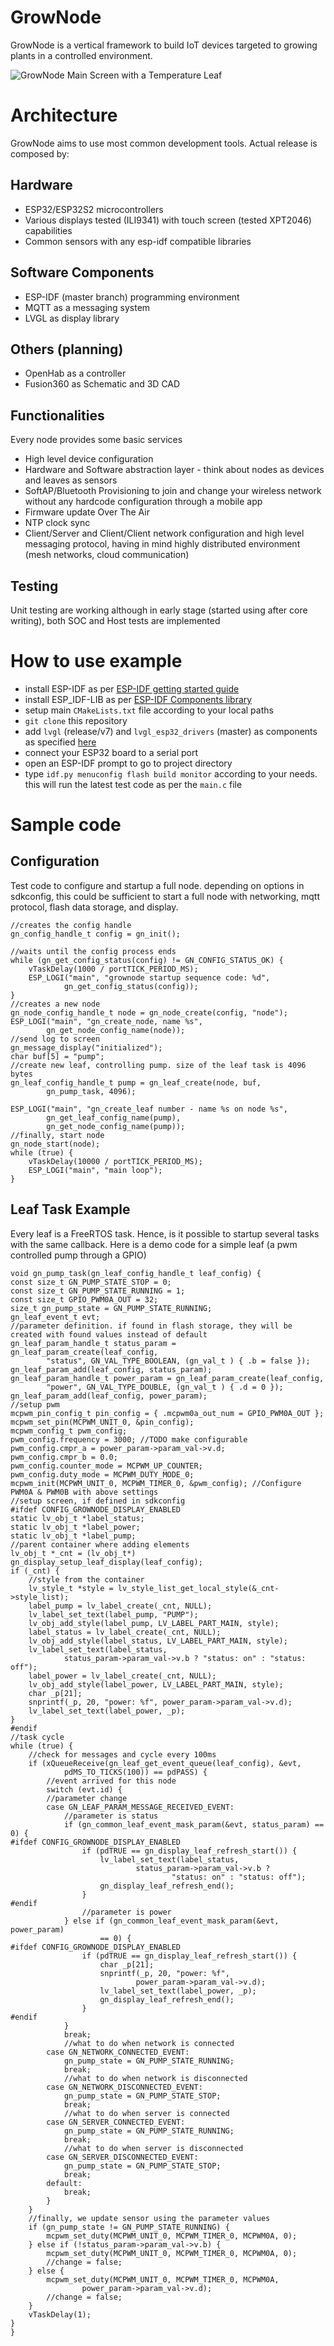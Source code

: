 
# GrowNode

GrowNode is a vertical framework to build IoT devices targeted to growing plants in a controlled environment.

![GrowNode Main Screen with a Temperature Leaf](/docs/resources/main_screen.png "Main Screen")

# Architecture

GrowNode aims to use most common development tools. Actual release is composed by:

## Hardware

 - ESP32/ESP32S2 microcontrollers
 -  Various displays tested (ILI9341) with touch screen (tested XPT2046) capabilities
 -  Common sensors with any esp-idf compatible libraries

## Software Components

 - ESP-IDF (master branch) programming environment
 - MQTT as a messaging system
 - LVGL as display library

## Others (planning)
 - OpenHab as a controller
 - Fusion360 as Schematic and 3D CAD


## Functionalities

Every node provides some basic services

- High level device configuration
- Hardware and Software abstraction layer - think about nodes as devices and leaves as sensors
- SoftAP/Bluetooth Provisioning to join and change your wireless network without any hardcode configuration through a mobile app
- Firmware update Over The Air
- NTP clock sync
- Client/Server and Client/Client network configuration and high level messaging protocol, having in mind highly distributed environment (mesh networks, cloud communication)

## Testing

Unit testing are working although in early stage (started using after core writing), both SOC and Host tests are implemented

# How to use example

- install ESP-IDF as per [ESP-IDF getting started guide](https://docs.espressif.com/projects/esp-idf/en/latest/esp32/get-started/)
- install ESP_IDF-LIB as per [ESP-IDF Components library](https://github.com/UncleRus/esp-idf-lib)
- setup main `CMakeLists.txt` file according to your local paths
- `git clone` this repository
- add `lvgl` (release/v7) and `lvgl_esp32_drivers` (master) as components as specified [here](https://github.com/lvgl/lv_port_esp32)
- connect your ESP32 board to a serial port
- open an ESP-IDF prompt to go to project directory
- type `idf.py menuconfig flash build monitor` according to your needs. this will run the latest test code as per the `main.c` file

# Sample code

## Configuration

Test code to configure and startup a full node. depending on options in sdkconfig, this could be sufficient to start a full node with networking, mqtt protocol, flash data storage, and display.
    

	//creates the config handle
	gn_config_handle_t config = gn_init();

	//waits until the config process ends
	while (gn_get_config_status(config) != GN_CONFIG_STATUS_OK) {
		vTaskDelay(1000 / portTICK_PERIOD_MS);
		ESP_LOGI("main", "grownode startup sequence code: %d",
				gn_get_config_status(config));
	}
	//creates a new node
	gn_node_config_handle_t node = gn_node_create(config, "node");
	ESP_LOGI("main", "gn_create_node, name %s",
			gn_get_node_config_name(node));
	//send log to screen
	gn_message_display("initialized");
	char buf[5] = "pump";
	//create new leaf, controlling pump. size of the leaf task is 4096 bytes
	gn_leaf_config_handle_t pump = gn_leaf_create(node, buf,
			gn_pump_task, 4096);

	ESP_LOGI("main", "gn_create_leaf number - name %s on node %s",
			gn_get_leaf_config_name(pump),
			gn_get_node_config_name(pump));
	//finally, start node
	gn_node_start(node);
	while (true) {
		vTaskDelay(10000 / portTICK_PERIOD_MS);
		ESP_LOGI("main", "main loop");
	}


## Leaf Task Example

Every leaf is a FreeRTOS task. Hence, is it possible to startup several tasks with the same callback. Here is a demo code for a simple leaf (a pwm controlled pump through a GPIO) 

	void gn_pump_task(gn_leaf_config_handle_t leaf_config) {
	const size_t GN_PUMP_STATE_STOP = 0;
	const size_t GN_PUMP_STATE_RUNNING = 1;
	const size_t GPIO_PWM0A_OUT = 32;
	size_t gn_pump_state = GN_PUMP_STATE_RUNNING;
	gn_leaf_event_t evt;
	//parameter definition. if found in flash storage, they will be created with found values instead of default
	gn_leaf_param_handle_t status_param = gn_leaf_param_create(leaf_config,
			"status", GN_VAL_TYPE_BOOLEAN, (gn_val_t ) { .b = false });
	gn_leaf_param_add(leaf_config, status_param);
	gn_leaf_param_handle_t power_param = gn_leaf_param_create(leaf_config,
			"power", GN_VAL_TYPE_DOUBLE, (gn_val_t ) { .d = 0 });
	gn_leaf_param_add(leaf_config, power_param);
	//setup pwm
	mcpwm_pin_config_t pin_config = { .mcpwm0a_out_num = GPIO_PWM0A_OUT };
	mcpwm_set_pin(MCPWM_UNIT_0, &pin_config);
	mcpwm_config_t pwm_config;
	pwm_config.frequency = 3000; //TODO make configurable
	pwm_config.cmpr_a = power_param->param_val->v.d;
	pwm_config.cmpr_b = 0.0;
	pwm_config.counter_mode = MCPWM_UP_COUNTER;
	pwm_config.duty_mode = MCPWM_DUTY_MODE_0;
	mcpwm_init(MCPWM_UNIT_0, MCPWM_TIMER_0, &pwm_config); //Configure PWM0A & PWM0B with above settings
	//setup screen, if defined in sdkconfig
	#ifdef CONFIG_GROWNODE_DISPLAY_ENABLED
	static lv_obj_t *label_status;
	static lv_obj_t *label_power;
	static lv_obj_t *label_pump;
	//parent container where adding elements
	lv_obj_t *_cnt = (lv_obj_t*) gn_display_setup_leaf_display(leaf_config);
	if (_cnt) {
		//style from the container
		lv_style_t *style = lv_style_list_get_local_style(&_cnt->style_list);
		label_pump = lv_label_create(_cnt, NULL);
		lv_label_set_text(label_pump, "PUMP");
		lv_obj_add_style(label_pump, LV_LABEL_PART_MAIN, style);
		label_status = lv_label_create(_cnt, NULL);
		lv_obj_add_style(label_status, LV_LABEL_PART_MAIN, style);
		lv_label_set_text(label_status,
				status_param->param_val->v.b ? "status: on" : "status: off");
		label_power = lv_label_create(_cnt, NULL);
		lv_obj_add_style(label_power, LV_LABEL_PART_MAIN, style);
		char _p[21];
		snprintf(_p, 20, "power: %f", power_param->param_val->v.d);
		lv_label_set_text(label_power, _p);
	}
	#endif
	//task cycle
	while (true) {
		//check for messages and cycle every 100ms
		if (xQueueReceive(gn_leaf_get_event_queue(leaf_config), &evt,
				pdMS_TO_TICKS(100)) == pdPASS) {
			//event arrived for this node
			switch (evt.id) {
			//parameter change
			case GN_LEAF_PARAM_MESSAGE_RECEIVED_EVENT:
				//parameter is status
				if (gn_common_leaf_event_mask_param(&evt, status_param) == 0) {
	#ifdef CONFIG_GROWNODE_DISPLAY_ENABLED
					if (pdTRUE == gn_display_leaf_refresh_start()) {
						lv_label_set_text(label_status,
								status_param->param_val->v.b ?
										"status: on" : "status: off");
						gn_display_leaf_refresh_end();
					}
	#endif
					//parameter is power
				} else if (gn_common_leaf_event_mask_param(&evt, power_param)
						== 0) {
	#ifdef CONFIG_GROWNODE_DISPLAY_ENABLED
					if (pdTRUE == gn_display_leaf_refresh_start()) {
						char _p[21];
						snprintf(_p, 20, "power: %f",
								power_param->param_val->v.d);
						lv_label_set_text(label_power, _p);
						gn_display_leaf_refresh_end();
					}
	#endif
				}
				break;
				//what to do when network is connected
			case GN_NETWORK_CONNECTED_EVENT:
				gn_pump_state = GN_PUMP_STATE_RUNNING;
				break;
				//what to do when network is disconnected
			case GN_NETWORK_DISCONNECTED_EVENT:
				gn_pump_state = GN_PUMP_STATE_STOP;
				break;
				//what to do when server is connected
			case GN_SERVER_CONNECTED_EVENT:
				gn_pump_state = GN_PUMP_STATE_RUNNING;
				break;
				//what to do when server is disconnected
			case GN_SERVER_DISCONNECTED_EVENT:
				gn_pump_state = GN_PUMP_STATE_STOP;
				break;
			default:
				break;
			}
		}
		//finally, we update sensor using the parameter values
		if (gn_pump_state != GN_PUMP_STATE_RUNNING) {
			mcpwm_set_duty(MCPWM_UNIT_0, MCPWM_TIMER_0, MCPWM0A, 0);
		} else if (!status_param->param_val->v.b) {
			mcpwm_set_duty(MCPWM_UNIT_0, MCPWM_TIMER_0, MCPWM0A, 0);
			//change = false;
		} else {
			mcpwm_set_duty(MCPWM_UNIT_0, MCPWM_TIMER_0, MCPWM0A,
					power_param->param_val->v.d);
			//change = false;
		}
		vTaskDelay(1);
	}
	}	
